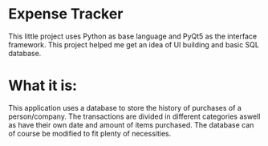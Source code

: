 # Expense Tracker
This little project uses Python as base language and PyQt5 as the interface framework.
This project helped me get an idea of UI building and basic SQL database.

# What it is:
This application uses a database to store the history of purchases of a person/company.
The transactions are divided in different categories aswell as have their own date and amount of items purchased.
The database can of course be modified to fit plenty of necessities.
